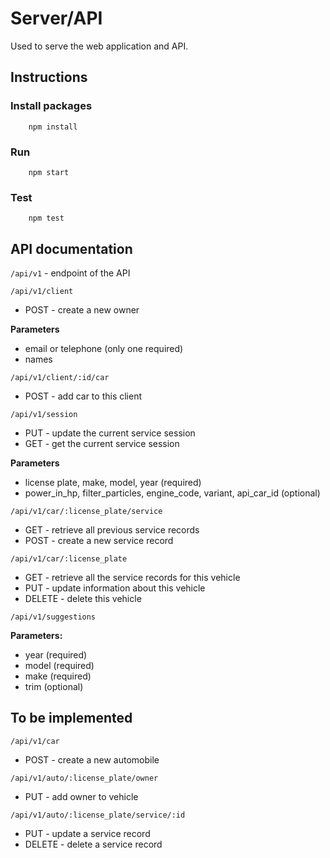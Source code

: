 # Server/API
Used to serve the web application and API.

## Instructions

### Install packages

```
    npm install
```

### Run

```
    npm start
```

### Test
```
    npm test
```

## API documentation

`/api/v1` - endpoint of the API

`/api/v1/client`
* POST - create a new owner

**Parameters**
* email or telephone (only one required)
* names

`/api/v1/client/:id/car`
* POST - add car to this client

`/api/v1/session`
* PUT - update the current service session
* GET - get the current service session

**Parameters**
* license plate, make, model, year (required)
* power_in_hp, filter_particles, engine_code, variant, api_car_id (optional)

`/api/v1/car/:license_plate/service`
* GET - retrieve all previous service records
* POST - create a new service record

`/api/v1/car/:license_plate`
* GET - retrieve all the service records for this vehicle
* PUT - update information about this vehicle
* DELETE - delete this vehicle

`/api/v1/suggestions`

**Parameters:**
* year (required)
* model (required)
* make (required)
* trim (optional)

To be implemented
---

`/api/v1/car`
* POST - create a new automobile

`/api/v1/auto/:license_plate/owner`
* PUT - add owner to vehicle

`/api/v1/auto/:license_plate/service/:id`
* PUT - update a service record
* DELETE - delete a service record
